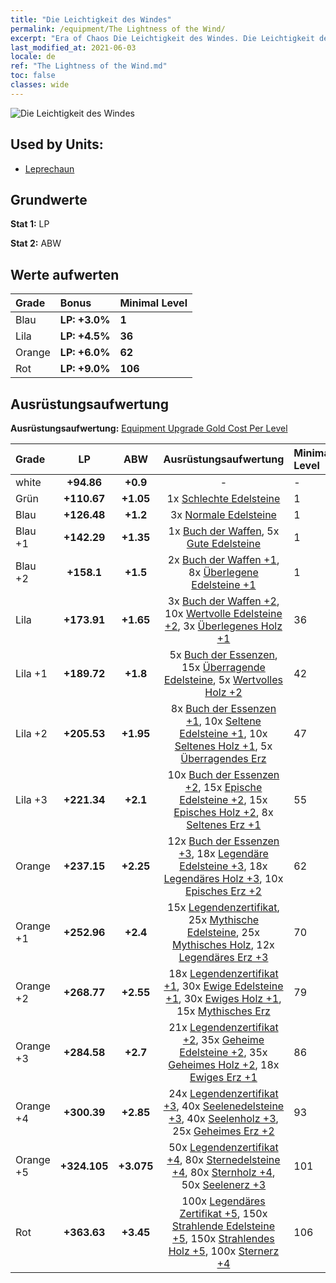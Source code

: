 ```yaml
---
title: "Die Leichtigkeit des Windes"
permalink: /equipment/The Lightness of the Wind/
excerpt: "Era of Chaos Die Leichtigkeit des Windes. Die Leichtigkeit des Windes"
last_modified_at: 2021-06-03
locale: de
ref: "The Lightness of the Wind.md"
toc: false
classes: wide
---
```


  ![Die Leichtigkeit des Windes](/images/e/e_9094.png)

## Used by Units:

* [Leprechaun](/de/units/Leprechaun/) 


## Grundwerte
 **Stat 1:** LP

 **Stat 2:** ABW

## Werte aufwerten

  |     Grade    |   Bonus | Minimal Level | 
  |:-------------|:--------|:--------------| 
  | Blau | **LP: +3.0%** | **1** | 
  | Lila | **LP: +4.5%** | **36** | 
  | Orange | **LP: +6.0%** | **62** | 
  | Rot | **LP: +9.0%** | **106** | 


## Ausrüstungsaufwertung
 **Ausrüstungsaufwertung:** [Equipment Upgrade Gold Cost Per Level](/equipment/EquipmentUpgradeCostPerLevel/) 

  |          Grade      | LP | ABW | Ausrüstungsaufwertung | Minimal Level |
  |:--------------------|:---------:|:---------:|:----------------:|:--------------|
  | white | **+94.86** | **+0.9** | - | - |
  | Grün | **+110.67** | **+1.05** | 1x [Schlechte Edelsteine](/ItemsDE/mat_4/) | 1 |
  | Blau | **+126.48** | **+1.2** | 3x [Normale Edelsteine](/ItemsDE/mat_10/) | 1 |
  | Blau +1 | **+142.29** | **+1.35** | 1x [Buch der Waffen](/ItemsDE/mat_18/), 5x [Gute Edelsteine](/ItemsDE/mat_16/) | 1 |
  | Blau +2 | **+158.1** | **+1.5** | 2x [Buch der Waffen +1](/ItemsDE/mat_25/), 8x [Überlegene Edelsteine +1](/ItemsDE/mat_23/) | 1 |
  | Lila | **+173.91** | **+1.65** | 3x [Buch der Waffen +2](/ItemsDE/mat_32/), 10x [Wertvolle Edelsteine +2](/ItemsDE/mat_30/), 3x [Überlegenes Holz +1](/ItemsDE/mat_20/) | 36 |
  | Lila +1 | **+189.72** | **+1.8** | 5x [Buch der Essenzen](/ItemsDE/mat_39/), 15x [Überragende Edelsteine](/ItemsDE/mat_37/), 5x [Wertvolles Holz +2](/ItemsDE/mat_27/) | 42 |
  | Lila +2 | **+205.53** | **+1.95** | 8x [Buch der Essenzen +1](/ItemsDE/mat_46/), 10x [Seltene Edelsteine +1](/ItemsDE/mat_44/), 10x [Seltenes Holz +1](/ItemsDE/mat_41/), 5x [Überragendes Erz](/ItemsDE/mat_33/) | 47 |
  | Lila +3 | **+221.34** | **+2.1** | 10x [Buch der Essenzen +2](/ItemsDE/mat_53/), 15x [Epische Edelsteine +2](/ItemsDE/mat_51/), 15x [Episches Holz +2](/ItemsDE/mat_48/), 8x [Seltenes Erz +1](/ItemsDE/mat_40/) | 55 |
  | Orange | **+237.15** | **+2.25** | 12x [Buch der Essenzen +3](/ItemsDE/mat_60/), 18x [Legendäre Edelsteine +3](/ItemsDE/mat_58/), 18x [Legendäres Holz +3](/ItemsDE/mat_55/), 10x [Episches Erz +2](/ItemsDE/mat_47/) | 62 |
  | Orange +1 | **+252.96** | **+2.4** | 15x [Legendenzertifikat](/ItemsDE/mat_67/), 25x [Mythische Edelsteine](/ItemsDE/mat_65/), 25x [Mythisches Holz](/ItemsDE/mat_62/), 12x [Legendäres Erz +3](/ItemsDE/mat_54/) | 70 |
  | Orange +2 | **+268.77** | **+2.55** | 18x [Legendenzertifikat +1](/ItemsDE/mat_74/), 30x [Ewige Edelsteine +1](/ItemsDE/mat_72/), 30x [Ewiges Holz +1](/ItemsDE/mat_69/), 15x [Mythisches Erz](/ItemsDE/mat_61/) | 79 |
  | Orange +3 | **+284.58** | **+2.7** | 21x [Legendenzertifikat +2](/ItemsDE/mat_81/), 35x [Geheime Edelsteine +2](/ItemsDE/mat_79/), 35x [Geheimes Holz +2](/ItemsDE/mat_76/), 18x [Ewiges Erz +1](/ItemsDE/mat_68/) | 86 |
  | Orange +4 | **+300.39** | **+2.85** | 24x [Legendenzertifikat +3](/ItemsDE/mat_88/), 40x [Seelenedelsteine +3](/ItemsDE/mat_86/), 40x [Seelenholz +3](/ItemsDE/mat_83/), 25x [Geheimes Erz +2](/ItemsDE/mat_75/) | 93 |
  | Orange +5 | **+324.105** | **+3.075** | 50x [Legendenzertifikat +4](/ItemsDE/mat_95/), 80x [Sternedelsteine +4](/ItemsDE/mat_93/), 80x [Sternholz +4](/ItemsDE/mat_90/), 50x [Seelenerz +3](/ItemsDE/mat_82/) | 101 |
  | Rot | **+363.63** | **+3.45** | 100x [Legendäres Zertifikat +5](/ItemsDE/mat_102/), 150x [Strahlende Edelsteine +5](/ItemsDE/mat_100/), 150x [Strahlendes Holz +5](/ItemsDE/mat_97/), 100x [Sternerz +4](/ItemsDE/mat_89/) | 106 |

